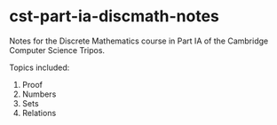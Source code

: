 # cst-part-ia-discmath-notes
Notes for the Discrete Mathematics course in Part IA of the Cambridge Computer Science Tripos.
 
Topics included:
 
1. Proof
2. Numbers
3. Sets
4. Relations
